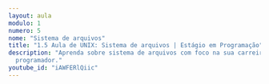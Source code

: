 ```yaml
---
layout: aula
modulo: 1
numero: 5
nome: "Sistema de arquivos"
title: "1.5 Aula de UNIX: Sistema de arquivos | Estágio em Programação"
description: "Aprenda sobre sistema de arquivos com foco na sua carreira como
  programador."
youtube_id: "iAWFERlQiic"
---
```

